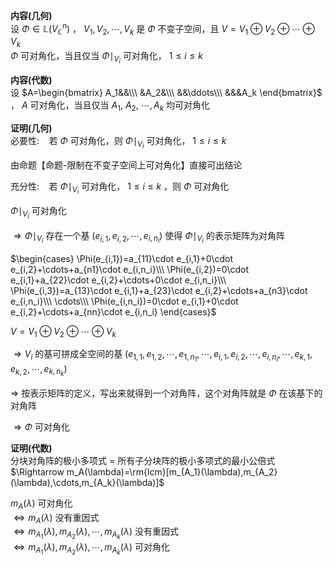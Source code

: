 **内容(几何)**    
设 $\Phi\in\mathbb{L}(V_{\mathbb{C}}^n)$ ， $V_1,V_2,\cdots,V_k$ 是 $\Phi$ 不变子空间，且 $V=V_1\oplus V_2\oplus\cdots\oplus V_k$     
 $\Phi$ 可对角化，当且仅当 $\Phi\mid_{V_i}$ 可对角化， $1\le i\le k$     
    
**内容(代数)**    
设 $A=\begin{bmatrix}    
A_1&&\\\    
&A_2&\\\    
&&\ddots\\\    
&&&A_k    
\end{bmatrix}$ ， $A$ 可对角化，当且仅当 $A_1,\ A_2,\ \cdots, A_k$ 均可对角化    
    
**证明(几何)**    
必要性: $\enspace$  若 $\Phi$ 可对角化，则 $\Phi\mid_{V_i}$ 可对角化， $1\le i\le k$     
    
由命题【命题-限制在不变子空间上可对角化】直接可出结论    
    
充分性: $\enspace$  若 $\Phi\mid_{V_i}$ 可对角化， $1\le i\le k$ ，则 $\Phi$ 可对角化    
    
 $\Phi\mid_{V_i}$ 可对角化    
    
 $\Rightarrow\Phi\mid_{V_i}$ 存在一个基 $(e_{i,1},e_{i,2},\cdots,e_{i,n_i})$ 使得 $\Phi\mid_{V_i}$ 的表示矩阵为对角阵    
    
 $\begin{cases}    
\Phi(e_{i,1})=a_{11}\cdot e_{i,1}+0\cdot e_{i,2}+\cdots+a_{n1}\cdot e_{i,n_i}\\\     
\Phi(e_{i,2})=0\cdot e_{i,1}+a_{22}\cdot e_{i,2}+\cdots+0\cdot e_{i,n_i}\\\     
\Phi(e_{i,3})=a_{13}\cdot e_{i,1}+a_{23}\cdot e_{i,2}+\cdots+a_{n3}\cdot e_{i,n_i}\\\     
\cdots\\\     
\Phi(e_{i,n_i})=0\cdot e_{i,1}+0\cdot e_{i,2}+\cdots+a_{nn}\cdot e_{i,n_i}    
\end{cases}$     
    
 $V=V_1\oplus V_2\oplus\cdots\oplus V_k$     
    
 $\Rightarrow V_i$ 的基可拼成全空间的基 $(e_{1,1},e_{1,2},\cdots,e_{1,n_1},\cdots,e_{i,1},e_{i,2},\cdots,e_{i,n_i},\cdots,e_{k,1},e_{k,2},\cdots,e_{k,n_k})$     
    
 $\Rightarrow$ 按表示矩阵的定义，写出来就得到一个对角阵，这个对角阵就是 $\Phi$ 在该基下的对角阵    
    
 $\Rightarrow\Phi$ 可对角化    
    
**证明(代数)**    
分块对角阵的极小多项式 $=$ 所有子分块阵的极小多项式的最小公倍式    
 $\Rightarrow m_A(\lambda)=\rm{lcm}[m_{A_1}(\lambda),m_{A_2}(\lambda),\cdots,m_{A_k}(\lambda)]$     
    
 $m_A(\lambda)$ 可对角化    
 $\Leftrightarrow m_A(\lambda)$ 没有重因式    
 $\Leftrightarrow m_{A_1}(\lambda),m_{A_2}(\lambda),\cdots,m_{A_k}(\lambda)$ 没有重因式    
 $\Leftrightarrow m_{A_1}(\lambda),m_{A_2}(\lambda),\cdots,m_{A_k}(\lambda)$ 可对角化    
